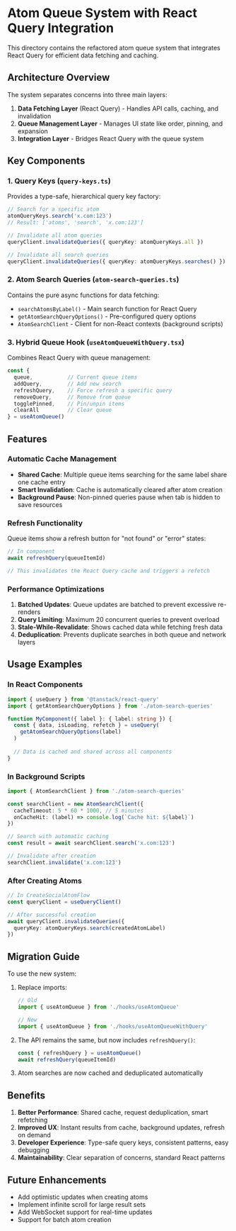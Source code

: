 # Atom Queue System with React Query Integration

This directory contains the refactored atom queue system that integrates React Query for efficient data fetching and caching.

## Architecture Overview

The system separates concerns into three main layers:

1. **Data Fetching Layer** (React Query) - Handles API calls, caching, and invalidation
2. **Queue Management Layer** - Manages UI state like order, pinning, and expansion
3. **Integration Layer** - Bridges React Query with the queue system

## Key Components

### 1. Query Keys (`query-keys.ts`)

Provides a type-safe, hierarchical query key factory:

```typescript
// Search for a specific atom
atomQueryKeys.search('x.com:123')
// Result: ['atoms', 'search', 'x.com:123']

// Invalidate all atom queries
queryClient.invalidateQueries({ queryKey: atomQueryKeys.all })

// Invalidate all search queries
queryClient.invalidateQueries({ queryKey: atomQueryKeys.searches() })
```

### 2. Atom Search Queries (`atom-search-queries.ts`)

Contains the pure async functions for data fetching:

- `searchAtomsByLabel()` - Main search function for React Query
- `getAtomSearchQueryOptions()` - Pre-configured query options
- `AtomSearchClient` - Client for non-React contexts (background scripts)

### 3. Hybrid Queue Hook (`useAtomQueueWithQuery.tsx`)

Combines React Query with queue management:

```typescript
const { 
  queue,           // Current queue items
  addQuery,        // Add new search
  refreshQuery,    // Force refresh a specific query
  removeQuery,     // Remove from queue
  togglePinned,    // Pin/unpin items
  clearAll         // Clear queue
} = useAtomQueue()
```

## Features

### Automatic Cache Management

- **Shared Cache**: Multiple queue items searching for the same label share one cache entry
- **Smart Invalidation**: Cache is automatically cleared after atom creation
- **Background Pause**: Non-pinned queries pause when tab is hidden to save resources

### Refresh Functionality

Queue items show a refresh button for "not found" or "error" states:

```typescript
// In component
await refreshQuery(queueItemId)

// This invalidates the React Query cache and triggers a refetch
```

### Performance Optimizations

1. **Batched Updates**: Queue updates are batched to prevent excessive re-renders
2. **Query Limiting**: Maximum 20 concurrent queries to prevent overload
3. **Stale-While-Revalidate**: Shows cached data while fetching fresh data
4. **Deduplication**: Prevents duplicate searches in both queue and network layers

## Usage Examples

### In React Components

```typescript
import { useQuery } from '@tanstack/react-query'
import { getAtomSearchQueryOptions } from './atom-search-queries'

function MyComponent({ label }: { label: string }) {
  const { data, isLoading, refetch } = useQuery(
    getAtomSearchQueryOptions(label)
  )
  
  // Data is cached and shared across all components
}
```

### In Background Scripts

```typescript
import { AtomSearchClient } from './atom-search-queries'

const searchClient = new AtomSearchClient({
  cacheTimeout: 5 * 60 * 1000, // 5 minutes
  onCacheHit: (label) => console.log(`Cache hit: ${label}`)
})

// Search with automatic caching
const result = await searchClient.search('x.com:123')

// Invalidate after creation
searchClient.invalidate('x.com:123')
```

### After Creating Atoms

```typescript
// In CreateSocialAtomFlow
const queryClient = useQueryClient()

// After successful creation
await queryClient.invalidateQueries({
  queryKey: atomQueryKeys.search(createdAtomLabel)
})
```

## Migration Guide

To use the new system:

1. Replace imports:
   ```typescript
   // Old
   import { useAtomQueue } from './hooks/useAtomQueue'
   
   // New
   import { useAtomQueue } from './hooks/useAtomQueueWithQuery'
   ```

2. The API remains the same, but now includes `refreshQuery()`:
   ```typescript
   const { refreshQuery } = useAtomQueue()
   await refreshQuery(queueItemId)
   ```

3. Atom searches are now cached and deduplicated automatically

## Benefits

1. **Better Performance**: Shared cache, request deduplication, smart refetching
2. **Improved UX**: Instant results from cache, background updates, refresh on demand
3. **Developer Experience**: Type-safe query keys, consistent patterns, easy debugging
4. **Maintainability**: Clear separation of concerns, standard React patterns

## Future Enhancements

- Add optimistic updates when creating atoms
- Implement infinite scroll for large result sets
- Add WebSocket support for real-time updates
- Support for batch atom creation
